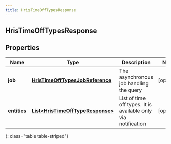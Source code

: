 ```yaml
---
title: HrisTimeOffTypesResponse
---
```

## HrisTimeOffTypesResponse


## Properties

| Name | Type | Description | Notes |
| ------------ | ------------- | ------------- | ------------- |
| **job** | <!----><!---->[**HrisTimeOffTypesJobReference**](HrisTimeOffTypesJobReference.html)<!----> | The asynchronous job handling the query |  [optional] |
| **entities** | <!----><!---->[**List&lt;HrisTimeOffTypeResponse&gt;**](HrisTimeOffTypeResponse.html)<!----> | List of time off types. It is available only via notification |  [optional] |
{: class="table table-striped"}



